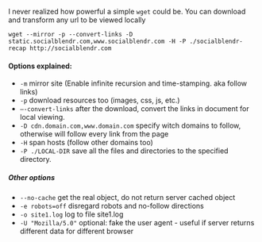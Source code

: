 I never realized how powerful a simple `wget` could be. You can download and transform any url to be viewed locally

```
wget --mirror -p --convert-links -D static.socialblendr.com,www.socialblendr.com -H -P ./socialblendr-recap http://socialblendr.com

```

#### Options explained:

- `-m`  mirror site (Enable infinite recursion and time-stamping. aka follow links) 
- `-p` download resources too (images, css, js, etc.)
- `–-convert-links`  after the download, convert the links in document for local viewing.
- `-D cdn.domain.com,www.domain.com` specify witch domains to follow, otherwise will follow every link from the page
- `-H` span hosts (follow other domains too)
- `-P ./LOCAL-DIR`  save all the files and directories to the specified directory.

##### Other options
- `--no-cache`  get the real object, do not return server cached object
- `-e robots=off`  disregard robots and no-follow directions
- `-o site1.log`  log to file site1.log
- `-U "Mozilla/5.0"`  optional: fake the user agent - useful if server returns different data for different browser
